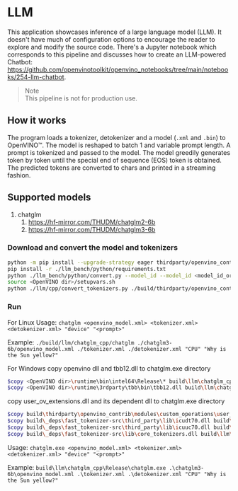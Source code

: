 # LLM

This application showcases inference of a large language model (LLM). It doesn't have much of configuration options to encourage the reader to explore and modify the source code. There's a Jupyter notebook which corresponds to this pipeline and discusses how to create an LLM-powered Chatbot: https://github.com/openvinotoolkit/openvino_notebooks/tree/main/notebooks/254-llm-chatbot.

> Note  
This pipeline is not for production use.

## How it works

The program loads a tokenizer, detokenizer and a model (`.xml` and `.bin`) to OpenVINO™. The model is reshaped to batch 1 and variable prompt length. A prompt is tokenized and passed to the model. The model greedily generates token by token until the special end of sequence (EOS) token is obtained. The predicted tokens are converted to chars and printed in a streaming fashion.

## Supported models

1. chatglm
   1. https://hf-mirror.com/THUDM/chatglm2-6b
   2. https://hf-mirror.com/THUDM/chatglm3-6b

### Download and convert the model and tokenizers

```sh
python -m pip install --upgrade-strategy eager thirdparty/openvino_contrib/modules/custom_operations/user_ie_extensions/tokenizer/python/[transformers] onnx "optimum[openvino]>=1.14.0" --extra-index-url https://download.pytorch.org/whl/cpu
pip install -r ./llm_bench/python/requirements.txt
python ./llm_bench/python/convert.py --model_id --model_id <model_id_or_path> --output_dir <out_dir>
source <OpenVINO dir>/setupvars.sh
python ./llm/cpp/convert_tokenizers.py ./build/thirdparty/openvino_contrib/modules/custom_operations/user_ie_extensions/libuser_ov_extensions.so ./chatglm3-6b/
```

### Run

For Linux
Usage: `chatglm <openvino_model.xml> <tokenizer.xml> <detokenizer.xml> "device" "<prompt>"`

Example: `./build/llm/chatglm_cpp/chatglm ./chatglm3-6b/openvino_model.xml ./tokenizer.xml ./detokenizer.xml "CPU" "Why is the Sun yellow?"`

For Windows
copy openvino dll and tbb12.dll to chatglm.exe directory
```sh
$copy <OpenVINO dir>\runtime\bin\intel64\Release\* build\llm\chatglm_cpp\Release\
$copy <OpenVINO dir>\runtime\3rdparty\tbb\bin\tbb12.dll build\llm\chatglm_cpp\Release\
```

copy user_ov_extensions.dll and its dependent dll to chatglm.exe directory
```sh
$copy build\thirdparty\openvino_contrib\modules\custom_operations\user_ie_extensions\Release\user_ov_extensions.dll build\llm\chatglm_cpp\Release\
$copy build\_deps\fast_tokenizer-src\third_party\lib\icudt70.dll build\llm\chatglm_cpp\Release\
$copy build\_deps\fast_tokenizer-src\third_party\lib\icuuc70.dll build\llm\chatglm_cpp\Release\
$copy build\_deps\fast_tokenizer-src\lib\core_tokenizers.dll build\llm\chatglm_cpp\Release\
```
Usage: `chatglm.exe <openvino_model.xml> <tokenizer.xml> <detokenizer.xml> "device" "<prompt>"`

Example: `build\llm\chatglm_cpp\Release\chatglm.exe .\chatglm3-6b\openvino_model.xml .\tokenizer.xml .\detokenizer.xml "CPU" "Why is the Sun yellow?"`
